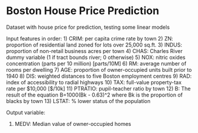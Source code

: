 <h1>Boston House Price Prediction</h1>
<p>Dataset with house price for prediction, testing some linear models</p>
<p>Input features in order:
1) CRIM: per capita crime rate by town
2) ZN: proportion of residential land zoned for lots over 25,000 sq.ft.
3) INDUS: proportion of non-retail business acres per town
4) CHAS: Charles River dummy variable (1 if tract bounds river; 0 otherwise)
5) NOX: nitric oxides concentration (parts per 10 million) [parts/10M]
6) RM: average number of rooms per dwelling
7) AGE: proportion of owner-occupied units built prior to 1940
8) DIS: weighted distances to five Boston employment centres
9) RAD: index of accessibility to radial highways
10) TAX: full-value property-tax rate per $10,000 [$/10k]
11) PTRATIO: pupil-teacher ratio by town
12) B: The result of the equation B=1000(Bk - 0.63)^2 where Bk is the proportion of blacks by town
13) LSTAT: % lower status of the population

Output variable:
1) MEDV: Median value of owner-occupied homes</p>